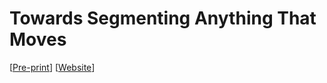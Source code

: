# Towards Segmenting Anything That Moves

[[Pre-print](https://arxiv.org/abs/1902.03715)] [[Website](http://www.achaldave.com/projects/anything-that-moves/)]


